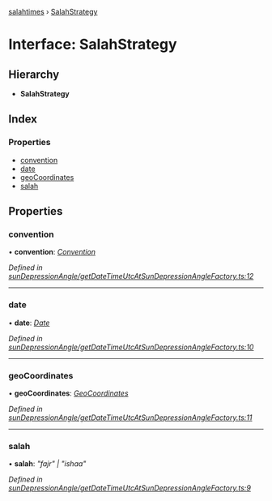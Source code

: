 [salahtimes](../README.md) › [SalahStrategy](salahstrategy.md)

# Interface: SalahStrategy

## Hierarchy

* **SalahStrategy**

## Index

### Properties

* [convention](salahstrategy.md#convention)
* [date](salahstrategy.md#date)
* [geoCoordinates](salahstrategy.md#geocoordinates)
* [salah](salahstrategy.md#salah)

## Properties

###  convention

• **convention**: *[Convention](convention.md)*

*Defined in [sunDepressionAngle/getDateTimeUtcAtSunDepressionAngleFactory.ts:12](https://github.com/doniseferi/salahtimes/blob/c5863fe/src/sunDepressionAngle/getDateTimeUtcAtSunDepressionAngleFactory.ts#L12)*

___

###  date

• **date**: *[Date](__global.date.md)*

*Defined in [sunDepressionAngle/getDateTimeUtcAtSunDepressionAngleFactory.ts:10](https://github.com/doniseferi/salahtimes/blob/c5863fe/src/sunDepressionAngle/getDateTimeUtcAtSunDepressionAngleFactory.ts#L10)*

___

###  geoCoordinates

• **geoCoordinates**: *[GeoCoordinates](geocoordinates.md)*

*Defined in [sunDepressionAngle/getDateTimeUtcAtSunDepressionAngleFactory.ts:11](https://github.com/doniseferi/salahtimes/blob/c5863fe/src/sunDepressionAngle/getDateTimeUtcAtSunDepressionAngleFactory.ts#L11)*

___

###  salah

• **salah**: *"fajr" | "ishaa"*

*Defined in [sunDepressionAngle/getDateTimeUtcAtSunDepressionAngleFactory.ts:9](https://github.com/doniseferi/salahtimes/blob/c5863fe/src/sunDepressionAngle/getDateTimeUtcAtSunDepressionAngleFactory.ts#L9)*
